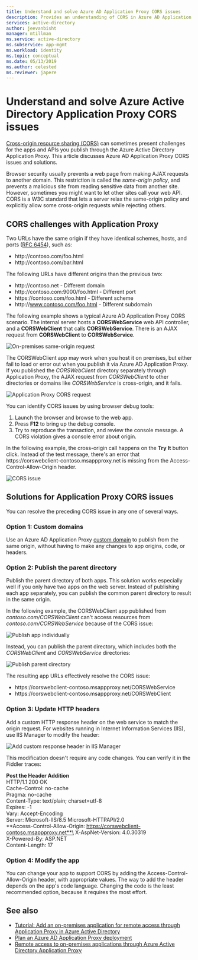 ```yaml
---
title: Understand and solve Azure AD Application Proxy CORS issues
description: Provides an understanding of CORS in Azure AD Application Proxy, and how to identify and solve CORS issues. 
services: active-directory
author: jeevanbisht
manager: mtillman
ms.service: active-directory
ms.subservice: app-mgmt
ms.workload: identity
ms.topic: conceptual
ms.date: 05/13/2019
ms.author: celested
ms.reviewer: japere
---
```


# Understand and solve Azure Active Directory Application Proxy CORS issues

[Cross-origin resource sharing (CORS)](http://www.w3.org/TR/cors/) can sometimes present challenges for the apps and APIs you publish through the Azure Active Directory Application Proxy. This article discusses Azure AD Application Proxy CORS issues and solutions.

Browser security usually prevents a web page from making AJAX requests to another domain. This restriction is called the *same-origin policy*, and prevents a malicious site from reading sensitive data from another site. However, sometimes you might want to let other sites call your web API. CORS is a W3C standard that lets a server relax the same-origin policy and explicitly allow some cross-origin requests while rejecting others.

## CORS challenges with Application Proxy

Two URLs have the same origin if they have identical schemes, hosts, and ports ([RFC 6454](https://tools.ietf.org/html/rfc6454)), such as:

-   http:\//contoso.com/foo.html
-   http:\//contoso.com/bar.html

The following URLs have different origins than the previous two:

-   http:\//contoso.net - Different domain
-   http:\//contoso.com:9000/foo.html - Different port
-   https:\//contoso.com/foo.html - Different scheme
-   http:\//www.contoso.com/foo.html - Different subdomain

The following example shows a typical Azure AD Application Proxy CORS scenario. The internal server hosts a **CORSWebService** web API controller, and a **CORSWebClient** that calls **CORSWebService**. There is an AJAX request from **CORSWebClient** to **CORSWebService**.

![On-premises same-origin request](./media/application-proxy-understand-cors-issues/image1.png)

The CORSWebClient app may work when you host it on premises, but either fail to load or error out when you publish it via Azure AD Application Proxy. If you published the *CORSWebClient* directory separately through Application Proxy, the AJAX request from *CORSWebClient* to other directories or domains like *CORSWebService* is cross-origin, and it fails.

![Application Proxy CORS request](./media/application-proxy-understand-cors-issues/image2.png)

You can identify CORS issues by using browser debug tools:

1. Launch the browser and browse to the web app.
1. Press **F12** to bring up the debug console.
1. Try to reproduce the transaction, and review the console message. A CORS violation gives a console error about origin.

In the following example, the cross-origin call happens on the **Try It** button click. Instead of the test message, there's an error that https:\//corswebclient-contoso.msappproxy.net is missing from the Access-Control-Allow-Origin header.

![CORS issue](./media/application-proxy-understand-cors-issues/image3.png)

## Solutions for Application Proxy CORS issues

You can resolve the preceding CORS issue in any one of several ways.

### Option 1: Custom domains

Use an Azure AD Application Proxy [custom domain](https://docs.microsoft.com/en-us/azure/active-directory/active-directory-application-proxy-custom-domains) to publish from the same origin, without having to make any changes to app origins, code, or headers. 

### Option 2: Publish the parent directory

Publish the parent directory of both apps. This solution works especially well if you only have two apps on the web server. Instead of publishing each app separately, you can publish the common parent directory to result in the same origin.

In the following example, the CORSWebClient app published from *contoso.com/CORSWebClient* can't access resources from *contoso.com/CORSWebService* because of the CORS issue:

![Publish app individually](./media/application-proxy-understand-cors-issues/image4.png)

Instead, you can publish the parent directory, which includes both the *CORSWebClient* and *CORSWebService* directories:

![Publish parent directory](./media/application-proxy-understand-cors-issues/image5.png)

The resulting app URLs effectively resolve the CORS issue:

- https:\//corswebclient-contoso.msappproxy.net/CORSWebService
- https:\//corswebclient-contoso.msappproxy.net/CORSWebClient

### Option 3: Update HTTP headers

Add a custom HTTP response header on the web service to match the origin request. For websites running in Internet Information Services (IIS), use IIS Manager to modify the header:

![Add custom response header in IIS Manager](./media/application-proxy-understand-cors-issues/image6.png)

This modification doesn't require any code changes. You can verify it in the Fiddler traces:

**Post the Header Addition**\
HTTP/1.1 200 OK\
Cache-Control: no-cache\
Pragma: no-cache\
Content-Type: text/plain; charset=utf-8\
Expires: -1\
Vary: Accept-Encoding\
Server: Microsoft-IIS/8.5 Microsoft-HTTPAPI/2.0\
**Access-Control-Allow-Origin: https://corswebclient-contoso.msappproxy.net**\
X-AspNet-Version: 4.0.30319\
X-Powered-By: ASP.NET\
Content-Length: 17

### Option 4: Modify the app

You can change your app to support CORS by adding the Access-Control-Allow-Origin header, with appropriate values. The way to add the header depends on the app's code language. Changing the code is the least recommended option, because it requires the most effort.

## See also
- [Tutorial: Add an on-premises application for remote access through Application Proxy in Azure Active Directory](application-proxy-add-on-premises-application.md) 
- [Plan an Azure AD Application Proxy deployment](application-proxy-deployment-plan.md) 
- [Remote access to on-premises applications through Azure Active Directory Application Proxy](application-proxy.md) 
